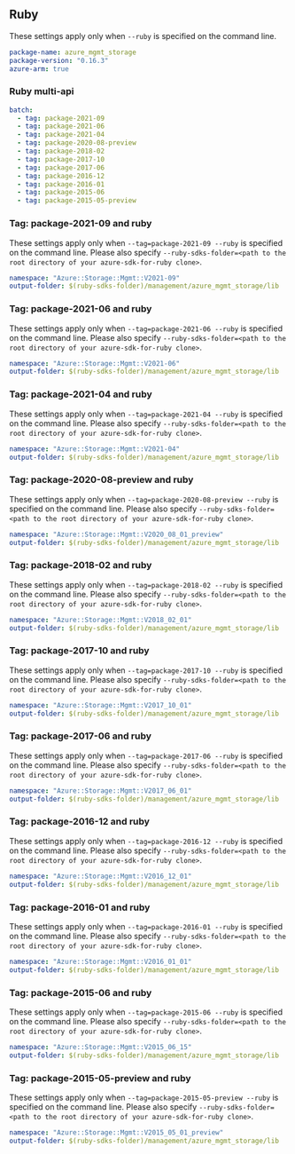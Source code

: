 ## Ruby

These settings apply only when `--ruby` is specified on the command line.

``` yaml
package-name: azure_mgmt_storage
package-version: "0.16.3"
azure-arm: true
```

### Ruby multi-api

``` yaml $(ruby) && $(multiapi)
batch:
  - tag: package-2021-09
  - tag: package-2021-06
  - tag: package-2021-04
  - tag: package-2020-08-preview
  - tag: package-2018-02
  - tag: package-2017-10
  - tag: package-2017-06
  - tag: package-2016-12
  - tag: package-2016-01
  - tag: package-2015-06
  - tag: package-2015-05-preview
```

### Tag: package-2021-09 and ruby

These settings apply only when `--tag=package-2021-09 --ruby` is specified on the command line.
Please also specify `--ruby-sdks-folder=<path to the root directory of your azure-sdk-for-ruby clone>`.

``` yaml $(tag) == 'package-2021-09' && $(ruby)
namespace: "Azure::Storage::Mgmt::V2021-09"
output-folder: $(ruby-sdks-folder)/management/azure_mgmt_storage/lib
```

### Tag: package-2021-06 and ruby

These settings apply only when `--tag=package-2021-06 --ruby` is specified on the command line.
Please also specify `--ruby-sdks-folder=<path to the root directory of your azure-sdk-for-ruby clone>`.

``` yaml $(tag) == 'package-2021-06' && $(ruby)
namespace: "Azure::Storage::Mgmt::V2021-06"
output-folder: $(ruby-sdks-folder)/management/azure_mgmt_storage/lib
```

### Tag: package-2021-04 and ruby

These settings apply only when `--tag=package-2021-04 --ruby` is specified on the command line.
Please also specify `--ruby-sdks-folder=<path to the root directory of your azure-sdk-for-ruby clone>`.

``` yaml $(tag) == 'package-2021-04' && $(ruby)
namespace: "Azure::Storage::Mgmt::V2021-04"
output-folder: $(ruby-sdks-folder)/management/azure_mgmt_storage/lib
```

### Tag: package-2020-08-preview and ruby

These settings apply only when `--tag=package-2020-08-preview --ruby` is specified on the command line.
Please also specify `--ruby-sdks-folder=<path to the root directory of your azure-sdk-for-ruby clone>`.

``` yaml $(tag) == 'package-2020-08-preview' && $(ruby)
namespace: "Azure::Storage::Mgmt::V2020_08_01_preview"
output-folder: $(ruby-sdks-folder)/management/azure_mgmt_storage/lib
```

### Tag: package-2018-02 and ruby

These settings apply only when `--tag=package-2018-02 --ruby` is specified on the command line.
Please also specify `--ruby-sdks-folder=<path to the root directory of your azure-sdk-for-ruby clone>`.

``` yaml $(tag) == 'package-2018-02' && $(ruby)
namespace: "Azure::Storage::Mgmt::V2018_02_01"
output-folder: $(ruby-sdks-folder)/management/azure_mgmt_storage/lib
```

### Tag: package-2017-10 and ruby

These settings apply only when `--tag=package-2017-10 --ruby` is specified on the command line.
Please also specify `--ruby-sdks-folder=<path to the root directory of your azure-sdk-for-ruby clone>`.

``` yaml $(tag) == 'package-2017-10' && $(ruby)
namespace: "Azure::Storage::Mgmt::V2017_10_01"
output-folder: $(ruby-sdks-folder)/management/azure_mgmt_storage/lib
```

### Tag: package-2017-06 and ruby

These settings apply only when `--tag=package-2017-06 --ruby` is specified on the command line.
Please also specify `--ruby-sdks-folder=<path to the root directory of your azure-sdk-for-ruby clone>`.

``` yaml $(tag) == 'package-2017-06' && $(ruby)
namespace: "Azure::Storage::Mgmt::V2017_06_01"
output-folder: $(ruby-sdks-folder)/management/azure_mgmt_storage/lib
```

### Tag: package-2016-12 and ruby

These settings apply only when `--tag=package-2016-12 --ruby` is specified on the command line.
Please also specify `--ruby-sdks-folder=<path to the root directory of your azure-sdk-for-ruby clone>`.

``` yaml $(tag) == 'package-2016-12' && $(ruby)
namespace: "Azure::Storage::Mgmt::V2016_12_01"
output-folder: $(ruby-sdks-folder)/management/azure_mgmt_storage/lib
```

### Tag: package-2016-01 and ruby

These settings apply only when `--tag=package-2016-01 --ruby` is specified on the command line.
Please also specify `--ruby-sdks-folder=<path to the root directory of your azure-sdk-for-ruby clone>`.

``` yaml $(tag) == 'package-2016-01' && $(ruby)
namespace: "Azure::Storage::Mgmt::V2016_01_01"
output-folder: $(ruby-sdks-folder)/management/azure_mgmt_storage/lib
```

### Tag: package-2015-06 and ruby

These settings apply only when `--tag=package-2015-06 --ruby` is specified on the command line.
Please also specify `--ruby-sdks-folder=<path to the root directory of your azure-sdk-for-ruby clone>`.

``` yaml $(tag) == 'package-2015-06' && $(ruby)
namespace: "Azure::Storage::Mgmt::V2015_06_15"
output-folder: $(ruby-sdks-folder)/management/azure_mgmt_storage/lib
```

### Tag: package-2015-05-preview and ruby

These settings apply only when `--tag=package-2015-05-preview --ruby` is specified on the command line.
Please also specify `--ruby-sdks-folder=<path to the root directory of your azure-sdk-for-ruby clone>`.

``` yaml $(tag) == 'package-2015-05-preview' && $(ruby)
namespace: "Azure::Storage::Mgmt::V2015_05_01_preview"
output-folder: $(ruby-sdks-folder)/management/azure_mgmt_storage/lib
```
